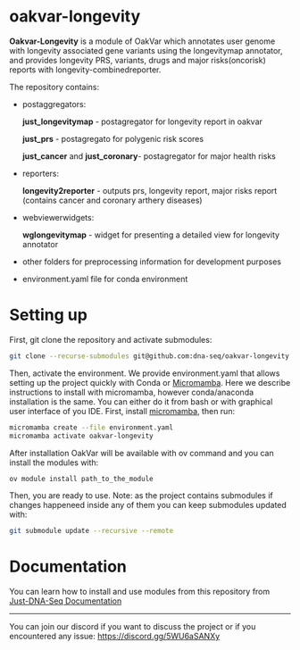 # oakvar-longevity

**Oakvar-Longevity** is a module of OakVar which annotates user genome with longevity associated gene variants using the longevitymap annotator, and provides longevity PRS, variants, drugs and major risks(oncorisk) reports with longevity-combinedreporter.


The repository contains:
* postaggregators:

  **just_longevitymap** - postagregator for longevity report in oakvar
  
  **just_prs** -  postagregato for polygenic risk scores
  
  **just_cancer** and **just_coronary**-  postagregator for major health risks
* reporters:

  **longevity2reporter** - outputs prs, longevity report, major risks report (contains cancer and coronary arthery diseases)

* webviewerwidgets:

  **wglongevitymap** - widget for presenting a detailed view for longevity annotator

* other folders for preprocessing information for development purposes
* environment.yaml file for conda environment

# Setting up

First, git clone the repository and activate submodules:
```bash
git clone --recurse-submodules git@github.com:dna-seq/oakvar-longevity.git
```

Then, activate the environment. We provide environment.yaml that allows setting up the project quickly with Conda or [Micromamba](https://mamba.readthedocs.io/en/latest/user_guide/micromamba.html).
Here we describe instructions to install with micromamba, however conda/anaconda installation is the same.
You can either do it from bash or with graphical user interface of you IDE.
First, install [micromamba](https://mamba.readthedocs.io/en/latest/installation.html), then run:
```bash
micromamba create --file environment.yaml
micromamba activate oakvar-longevity
```
After installation OakVar will be available with ov command and you can install the modules with:
```bash
ov module install path_to_the_module
```

Then, you are ready to use.
Note: as the project contains submodules if changes happeneed inside any of them you can keep submodules updated with:
```bash
git submodule update --recursive --remote
```

# Documentation

You can learn how to install and use modules from this repository from [Just-DNA-Seq Documentation](https://just-dna-seq.readthedocs.io/en/oakvar/viewing-reports.html)

------------------
You can join our discord if you want to discuss the project or if you encountered any issue: https://discord.gg/5WU6aSANXy
